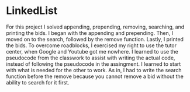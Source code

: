 # LinkedList

For this project I solved appending, prepending, removing, searching, and printing the bids. I began with the appending and prepending. Then, I moved on to the search, followed by the remove function. Lastly, I printed the bids. To overcome roadblocks, I exercised my right to use the tutor center, when Google and Youtube got me nowhere. I learned to use the pseudocode from the classwork to assist with writing the actual code, instead of following the pseudocode in the assingment. I learned to start with what is needed for the other to work. As in, I had to write the search function before the remove because you cannot remove a bid without the ability to search for it first.
